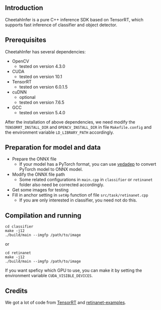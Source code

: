 ## Introduction
CheetahInfer is a pure C++ inference SDK based on TensorRT, which supports fast inference of classifier and object detector.

## Prerequisites
CheetahInfer has several dependencies:
- OpenCV
  - tested on version 4.3.0
- CUDA
  - tested on version 10.1
- TensorRT
  - tested on version 6.0.1.5
- cuDNN
  - optional
  - tested on version 7.6.5
- GCC
  - tested on version 5.4.0

After the installation of above dependencies, we need modify the `TENSORRT_INSTALL_DIR` and `OPENCV_INSTALL_DIR` in file `Makefile.config` and the environment variable `LD_LIBRARY_PATH` accordingly.

## Preparation for model and data
- Prepare the ONNX file
  - If your model has a PyTorch format, you can use [vedadep](https://github.com/Media-Smart/volksdep) to convert PyTorch model to ONNX model.
- Modify the ONNX file path
  - Some related configurations in `main.cpp` in `classifier` or `retinanet` folder also need be corrected accordingly.
- Get some images for testing
- Fill in anchor setting in `setHp` function of file `src/task/retinanet.cpp`
  - If you are only interested in classifier, you need not do this.

## Compilation and running
```
cd classifier
make -j12
./build/main --imgfp /path/to/image
```
or
```
cd retinanet
make -j12
./build/main --imgfp /path/to/image
```
If you want speficy which GPU to use, you can make it by setting the environment variable `CUDA_VISIBLE_DEVICES`.

## Credits
We got a lot of code from [TensorRT](https://github.com/NVIDIA/TensorRT) and [retinanet-examples](https://github.com/NVIDIA/retinanet-examples).
